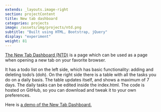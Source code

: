 ```yaml
---
extends: _layouts.image-right
section: projectContent
title: New tab dashboard
categories: projects
image: /assets/img/projects/ntd.png
subtitle: "Built using HTML, Bootstrap, jQuery"
display: "experiment"
weight: 81
---
```


[The New Tab Dashboard (NTD)](https://projects.thomasdeluca.nl/ntd) is a page which can be used as a page when opening a new tab on your favorite browser.

It has a todo list on the left side, which has basic functionality: adding and deleting todo’s (doh). On the right side there is a table with all the tasks you do on a daily basis. The table updates itself, and shows a maximum of 7 days. The daily tasks can be edited inside the index.html. The code is hosted on GitHub, so you can download and tweak it to your own preferences.

Here is [a demo of the New Tab Dashboard.](https://projects.thomasdeluca.nl/ntd)